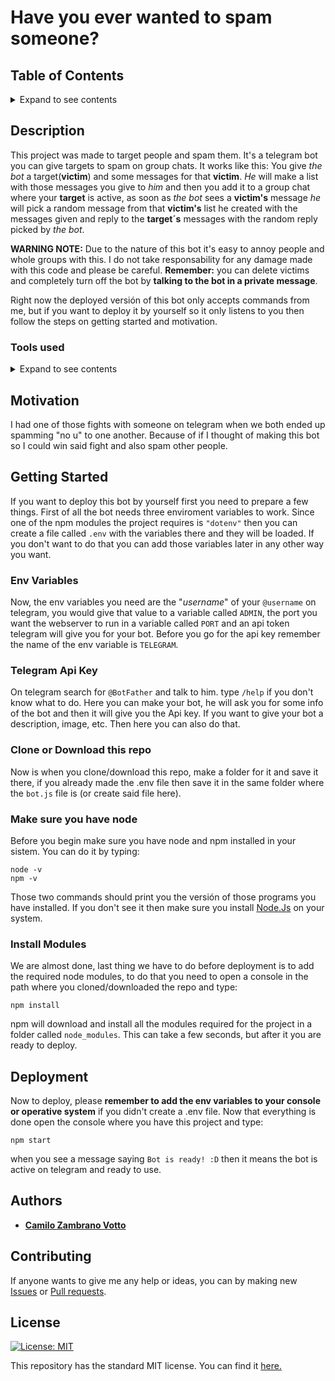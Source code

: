 # Have you ever wanted to spam someone?
## Table of Contents
<details><summary>Expand to see contents</summary>
  <p>

* **[Description](#Description)**<br />
* **[Motivation](#motivation)**<br />
* **[Getting Started](#getting-started)**<br />
* **[Deployment](#deployment)**<br />
* **[Author](#author)**<br />
* **[Contributing](#contributing)**<br />
* **[License](#license)**<br />

</p>
</details>

## Description
This project was made to target people and spam them. It's a telegram bot you can give targets to spam on group chats. It works like this: You give _the bot_ a target(**victim**) and some messages for that **victim**. _He_ will make a list with those messages you give to _him_ and then you add it to a group chat where your **target** is active, as soon as _the bot_ sees a **victim's** message _he_ will pick a random message from that **victim's** list he created with the messages given and reply to the **target´s** messages with the random reply picked by _the bot_.

**WARNING NOTE:** Due to the nature of this bot it's easy to annoy people and whole groups with this. I do not take responsability for any damage made with this code and please be careful. **Remember:** you can delete victims and completely turn off the bot by **talking to the bot in a private message**.

Right now the deployed versión of this bot only accepts commands from me, but if you want to deploy it by yourself so it only listens to you then follow the steps on getting started and motivation.

### Tools used
<details><summary>Expand to see contents</summary>
  <p>

* **Node.Js:** For the JS coding of the bot.<br />
* **Botgram:** As the wrapper for the telegram API (you can fin it [here](https://github.com/botgram/botgram)).<br />
* **dotenv:** To load the .env file variables into the process enviroment.<br />
* **Express:** For a webserver that can check the bot.<br />

</p>
</details>

## Motivation
I had one of those fights with someone on telegram when we both ended up spamming "no u" to one another. Because of if I thought of making this bot so I could win said fight and also spam other people.

## Getting Started
If you want to deploy this bot by yourself first you need to prepare a few things. First of all the bot needs three enviroment variables to work. Since one of the npm modules the project requires is `"dotenv"` then you can create a file called `.env` with the variables there and they will be loaded. If you don't want to do that you can add those variables later in any other way you want.

### Env Variables
Now, the env variables you need are the "_username_" of your `@username` on telegram, you would give that value to a variable called `ADMIN`, the port you want the webserver to run in a variable called `PORT` and an api token telegram will give you for your bot. Before you go for the api key remember the name of the env variable is `TELEGRAM`.

### Telegram Api Key
On telegram search for `@BotFather` and talk to him. type `/help` if you don't know what to do. Here you can make your bot, he will ask you for some info of the bot and then it will give you the Api key. If you want to give your bot a description, image, etc. Then here you can also do that.

### Clone or Download this repo
Now is when you clone/download this repo, make a folder for it and save it there, if you already made the .env file then save it in the same folder where the `bot.js` file is (or create said file here).

### Make sure you have node 
Before you begin make sure you have node and npm installed in your sistem. You can do it by typing:

```
node -v
npm -v
```
Those two commands should print you the versión of those programs you have installed. If you don't see it then make sure you install [Node.Js](http://nodejs.org) on your system.

### Install Modules
We are almost done, last thing we have to do before deployment is to add the required node modules, to do that you need to open a console in the path where you cloned/downloaded the repo and type:
```
npm install
``` 
npm will download and install all the modules required for the project in a folder called `node_modules`. This can take a few seconds, but after it you are ready to deploy.

## Deployment
Now to deploy, please **remember to add the env variables to your console or operative system** if you didn't create a .env file. Now that everything is done open the console where you have this project and type:
```
npm start
```
when you see a message saying `Bot is ready! :D` then it means the bot is active on telegram and ready to use.

## Authors
* [__Camilo Zambrano Votto__](https://github.com/cawolfkreo)

## Contributing
If anyone wants to give me any help or ideas, you can by making new [Issues](https://github.com/cawolfkreo/Spam-people-bot/issues) or [Pull requests](https://github.com/cawolfkreo/Spam-people-bot/pulls).

## License
[![License: MIT](https://img.shields.io/badge/License-MIT-yellow.svg)](https://opensource.org/licenses/MIT)

This repository has the standard MIT license. You can find it [here.](https://github.com/cawolfkreo/Spam-people-bot/blob/master/LICENSE)
